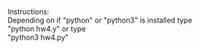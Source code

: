 Instructions:<br/>
Depending on if "python" or "python3" is installed type<br/>
"python hw4.y" or type<br/>
"python3 hw4.py"
